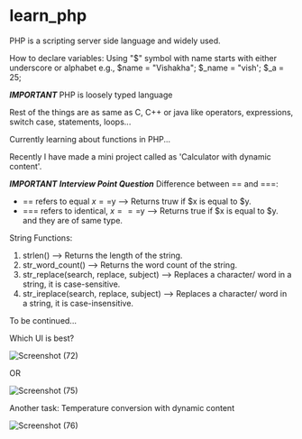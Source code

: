 # learn_php
PHP is a scripting server side language and widely used.

How to declare variables:
Using "$" symbol with name starts with either underscore or alphabet
e.g., $name = "Vishakha";
$_name = "vish';
$_a = 25;


***IMPORTANT***
PHP is loosely typed language

Rest of the things are as same as C, C++ or java like operators, expressions, switch case, statements, loops...

Currently learning about functions in PHP...

Recently I have made a mini project called as 'Calculator with dynamic content'.


***IMPORTANT***
***Interview Point Question***
Difference between == and ===:
* == refers to equal $x==$y --> Returns truw if $x is equal to $y.
* === refers to identical, $x===$y  --> Returns true if $x is equal to $y. and they are of same type.

String Functions:
1. strlen() --> Returns the length of the string.
2. str_word_count() --> Returns the word count of the string.
3. str_replace(search, replace, subject) --> Replaces a character/ word in a string, it is case-sensitive.
4. str_ireplace(search, replace, subject) -->  Replaces a character/ word in a string, it is case-insensitive.

To be continued...

Which UI is best?

![Screenshot (72)](https://user-images.githubusercontent.com/82721870/185788929-99bb372f-8dfe-47d4-b877-6a27705f787f.png)

OR

![Screenshot (75)](https://user-images.githubusercontent.com/82721870/185789386-a62e87dd-f321-4b73-a54e-fe3f04e2408c.png)



Another task: Temperature conversion with dynamic content

![Screenshot (76)](https://user-images.githubusercontent.com/82721870/186394498-35d671e4-2b80-41c5-af22-48d877665ef5.png)

